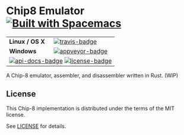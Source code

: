 # Chip8 Emulator [![Built with Spacemacs](https://cdn.rawgit.com/syl20bnr/spacemacs/442d025779da2f62fc86c2082703697714db6514/assets/spacemacs-badge.svg)](http://spacemacs.org)

<table>
    <tr>
        <td><strong>Linux / OS X</strong></td>
        <td><a href="https://travis-ci.org/matthewjberger/Chip8" title="Travis Build Status"><img src="https://travis-ci.org/matthewjberger/Chip8.svg?branch=master" alt="travis-badge"></img></a></td>
    </tr>
    <tr>
        <td><strong>Windows</strong></td>
        <td><a href="https://ci.appveyor.com/project/matthewjberger/Chip8" title="Travis Build Status"><img src="https://ci.appveyor.com/api/projects/status/2h8fbnvoikhegv6i/branch/master?svg=true" alt="appveyor-badge"></img></a></td>
    </tr>
    <tr>
        <td colspan="2">
            <a href="https://matthewjberger.github.io/Chip8" title="API Docs"><img src="https://img.shields.io/badge/API-docs-blue.svg" alt="api-docs-badge"></img></a>
            <a href="#license" title="License: MIT"><img src="https://img.shields.io/badge/license-MIT-blue.svg" alt="license-badge"></img></a>
        </td>
    </tr>
</table>

A Chip-8 emulator, assembler, and disassembler written in Rust. (WIP)

## License

This Chip-8 implementation is distributed under the terms of the MIT license.

See [LICENSE][license] for details.

[license]: https://github.com/matthewjberger/Chip8/blob/master/LICENSE "MIT License"
